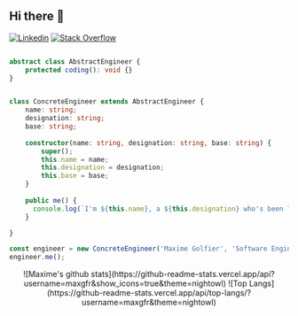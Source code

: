 ## Hi there 🖖

[![Linkedin](https://img.shields.io/badge/-LinkedIn-222222?style=flat-square&logo=Linkedin&logoColor=white&link=https://www.linkedin.com/in/maxime-golfier/)](https://www.linkedin.com/in/maxime-golfier/)
[![Stack Overflow](https://img.shields.io/badge/-Stack%20Overflow-222222?style=flat-square&logo=stack-overflow&logoColor=white&link=https://stackoverflow.com/users/6491071/maxime)](https://stackoverflow.com/users/6491071/maxime)

```typescript

abstract class AbstractEngineer {
    protected coding(): void {}
}


class ConcreteEngineer extends AbstractEngineer {
    name: string;
    designation: string;
    base: string;
    
    constructor(name: string, designation: string, base: string) {
        super();
        this.name = name; 
        this.designation = designation; 
        this.base = base; 
    }
    
    public me() {
      console.log(`I'm ${this.name}, a ${this.designation} who's been living in ${this.base}.`)
    }

}

const engineer = new ConcreteEngineer('Maxime Golfier', 'Software Engineer', 'Paris, France');
engineer.me();

```
<div align="center">
    ![Maxime's github stats](https://github-readme-stats.vercel.app/api?username=maxgfr&show_icons=true&theme=nightowl)
    ![Top Langs](https://github-readme-stats.vercel.app/api/top-langs/?username=maxgfr&theme=nightowl)
</div>
